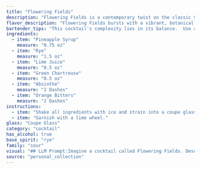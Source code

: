 ```yaml
---
title: "Flowering Fields"
description: "Flowering Fields is a contemporary twist on the classic Sazerac, a New Orleans cocktail born in the 19th century.  It utilizes the signature rye whiskey and absinthe base, but elevates it with botanicals like green Chartreuse and citrus notes, giving it a modern, floral touch. "
flavor_description: "Flowering Fields bursts with a vibrant, botanical symphony. The sweetness of pineapple syrup dances with the spicy rye and tangy lime, while Green Chartreuse adds herbal complexity and Absinthe lends a subtle anise whisper. A touch of orange bitters rounds out the profile, creating a harmonious and refreshing experience. "
bartender_tips: "This cocktail's complexity lies in its balance.  Use a good quality rye for backbone and a high-proof Absinthe for its anise kick.  Ensure the Green Chartreuse isn't overpowering, use it judiciously.  The pineapple syrup adds sweetness, so don't go overboard with lime juice.  Shake hard with ice to chill, and strain to avoid any ice shards in your drink. A splash of bitters adds complexity, but go easy, a dash will suffice. "
ingredients:
  - item: "Pineapple Syrup"
    measure: "0.75 oz"
  - item: "Rye"
    measure: "1.5 oz"
  - item: "Lime Juice"
    measure: "0.5 oz"
  - item: "Green Chartreuse"
    measure: "0.5 oz"
  - item: "Absinthe"
    measure: "2 Dashes"
  - item: "Orange Bitters"
    measure: "2 Dashes"
instructions:
  - item: "Shake all ingredients with ice and strain into a coupe glass."
  - item: "Garnish with a lime wheel."
glass: "Coupe Glass"
category: "cocktail"
has_alcohol: true
base_spirit: "rye"
family: "sour"
visual: "## LLM Prompt:Imagine a cocktail called Flowering Fields. Describe its appearance based on the following ingredients:* **Pineapple Syrup:** Adds a golden hue with subtle shimmering particles.* **Rye Whiskey:** Contributes a deep amber color.* **Lime Juice:** Offers a touch of brightness, making the drink slightly lighter.* **Green Chartreuse:**  Introduces a vibrant green shade with subtle herbal hints.* **Absinthe:** Adds a faint, ethereal green tint and a slightly cloudy effect.* **Orange Bitters:** Creates a light orange rim around the surface of the drink.Consider the following when describing the appearance:* **Color:** What is the overall color of the drink? Is it uniform or layered?* **Clarity:** Is the drink clear, cloudy, or somewhere in between?* **Texture:**  Is the drink smooth, layered, or oily?* **Garnish:**  Imagine a garnish that complements the name Flowering Fields.**Example:**The Flowering Fields cocktail is a vibrant, layered concoction. It starts with a golden-amber base from the pineapple syrup and rye whiskey. A touch of green chartreuse and absinthe creates a swirling green hue, reminiscent of a wildflower meadow. The lime juice adds a bright, citrusy accent, while the orange bitters create a delicate orange rim along the top. This visually stunning drink appears to be a miniature landscape of nature's bounty. "
source: "personal_collection"
---
```


